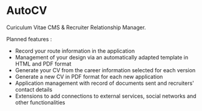 AutoCV
======

Curiculum Vitae CMS & Recruiter Relationship Manager.

Planned features :
- Record your route information in the application
- Management of your design via an automatically adapted template in HTML and PDF format
- Generate your CV from the career information selected for each version
- Generate a new CV in PDF format for each new application
- Application management with record of documents sent and recruiters' contact details
- Extensions to add connections to external services, social networks and other functionalities
